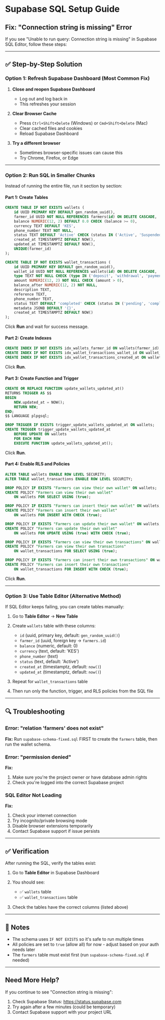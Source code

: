 # Supabase SQL Setup Guide

## Fix: "Connection string is missing" Error

If you see "Unable to run query: Connection string is missing" in Supabase SQL Editor, follow these steps:

---

## ✅ Step-by-Step Solution

### Option 1: Refresh Supabase Dashboard (Most Common Fix)

1. **Close and reopen Supabase Dashboard**
   - Log out and log back in
   - This refreshes your session

2. **Clear Browser Cache**
   - Press `Ctrl+Shift+Delete` (Windows) or `Cmd+Shift+Delete` (Mac)
   - Clear cached files and cookies
   - Reload Supabase Dashboard

3. **Try a different browser**
   - Sometimes browser-specific issues can cause this
   - Try Chrome, Firefox, or Edge

---

### Option 2: Run SQL in Smaller Chunks

Instead of running the entire file, run it section by section:

#### Part 1: Create Tables
```sql
CREATE TABLE IF NOT EXISTS wallets (
    id UUID PRIMARY KEY DEFAULT gen_random_uuid(),
    farmer_id UUID NOT NULL REFERENCES farmers(id) ON DELETE CASCADE,
    balance NUMERIC(12, 2) DEFAULT 0.0 CHECK (balance >= 0),
    currency TEXT DEFAULT 'KES',
    phone_number TEXT NOT NULL,
    status TEXT DEFAULT 'Active' CHECK (status IN ('Active', 'Suspended', 'Closed')),
    created_at TIMESTAMPTZ DEFAULT NOW(),
    updated_at TIMESTAMPTZ DEFAULT NOW(),
    UNIQUE(farmer_id)
);

CREATE TABLE IF NOT EXISTS wallet_transactions (
    id UUID PRIMARY KEY DEFAULT gen_random_uuid(),
    wallet_id UUID NOT NULL REFERENCES wallets(id) ON DELETE CASCADE,
    type TEXT NOT NULL CHECK (type IN ('deposit', 'withdrawal', 'payment_in', 'payment_out')),
    amount NUMERIC(12, 2) NOT NULL CHECK (amount > 0),
    balance_after NUMERIC(12, 2) NOT NULL,
    description TEXT,
    reference TEXT,
    phone_number TEXT,
    status TEXT DEFAULT 'completed' CHECK (status IN ('pending', 'completed', 'failed')),
    metadata JSONB DEFAULT '{}',
    created_at TIMESTAMPTZ DEFAULT NOW()
);
```

Click **Run** and wait for success message.

#### Part 2: Create Indexes
```sql
CREATE INDEX IF NOT EXISTS idx_wallets_farmer_id ON wallets(farmer_id);
CREATE INDEX IF NOT EXISTS idx_wallet_transactions_wallet_id ON wallet_transactions(wallet_id);
CREATE INDEX IF NOT EXISTS idx_wallet_transactions_created_at ON wallet_transactions(created_at DESC);
```

Click **Run**.

#### Part 3: Create Function and Trigger
```sql
CREATE OR REPLACE FUNCTION update_wallets_updated_at()
RETURNS TRIGGER AS $$
BEGIN
    NEW.updated_at = NOW();
    RETURN NEW;
END;
$$ LANGUAGE plpgsql;

DROP TRIGGER IF EXISTS trigger_update_wallets_updated_at ON wallets;
CREATE TRIGGER trigger_update_wallets_updated_at
    BEFORE UPDATE ON wallets
    FOR EACH ROW
    EXECUTE FUNCTION update_wallets_updated_at();
```

Click **Run**.

#### Part 4: Enable RLS and Policies
```sql
ALTER TABLE wallets ENABLE ROW LEVEL SECURITY;
ALTER TABLE wallet_transactions ENABLE ROW LEVEL SECURITY;

DROP POLICY IF EXISTS "Farmers can view their own wallet" ON wallets;
CREATE POLICY "Farmers can view their own wallet"
    ON wallets FOR SELECT USING (true);

DROP POLICY IF EXISTS "Farmers can insert their own wallet" ON wallets;
CREATE POLICY "Farmers can insert their own wallet"
    ON wallets FOR INSERT WITH CHECK (true);

DROP POLICY IF EXISTS "Farmers can update their own wallet" ON wallets;
CREATE POLICY "Farmers can update their own wallet"
    ON wallets FOR UPDATE USING (true) WITH CHECK (true);

DROP POLICY IF EXISTS "Farmers can view their own transactions" ON wallet_transactions;
CREATE POLICY "Farmers can view their own transactions"
    ON wallet_transactions FOR SELECT USING (true);

DROP POLICY IF EXISTS "Farmers can insert their own transactions" ON wallet_transactions;
CREATE POLICY "Farmers can insert their own transactions"
    ON wallet_transactions FOR INSERT WITH CHECK (true);
```

Click **Run**.

---

### Option 3: Use Table Editor (Alternative Method)

If SQL Editor keeps failing, you can create tables manually:

1. Go to **Table Editor** → **New Table**
2. Create `wallets` table with these columns:
   - `id` (uuid, primary key, default: `gen_random_uuid()`)
   - `farmer_id` (uuid, foreign key → `farmers.id`)
   - `balance` (numeric, default: 0)
   - `currency` (text, default: 'KES')
   - `phone_number` (text)
   - `status` (text, default: 'Active')
   - `created_at` (timestamptz, default: `now()`)
   - `updated_at` (timestamptz, default: `now()`)

3. Repeat for `wallet_transactions` table

4. Then run only the function, trigger, and RLS policies from the SQL file

---

## 🔍 Troubleshooting

### Error: "relation 'farmers' does not exist"

**Fix:** Run `supabase-schema-fixed.sql` FIRST to create the `farmers` table, then run the wallet schema.

### Error: "permission denied"

**Fix:** 
1. Make sure you're the project owner or have database admin rights
2. Check you're logged into the correct Supabase project

### SQL Editor Not Loading

**Fix:**
1. Check your internet connection
2. Try incognito/private browsing mode
3. Disable browser extensions temporarily
4. Contact Supabase support if issue persists

---

## ✅ Verification

After running the SQL, verify the tables exist:

1. Go to **Table Editor** in Supabase Dashboard
2. You should see:
   - ✅ `wallets` table
   - ✅ `wallet_transactions` table

3. Check the tables have the correct columns (listed above)

---

## 📝 Notes

- The schema uses `IF NOT EXISTS` so it's safe to run multiple times
- All policies are set to `true` (allow all) for now - adjust based on your auth needs later
- The `farmers` table must exist first (run `supabase-schema-fixed.sql` if needed)

---

## Need More Help?

If you continue to see "Connection string is missing":
1. Check Supabase Status: https://status.supabase.com
2. Try again after a few minutes (could be temporary)
3. Contact Supabase support with your project URL


